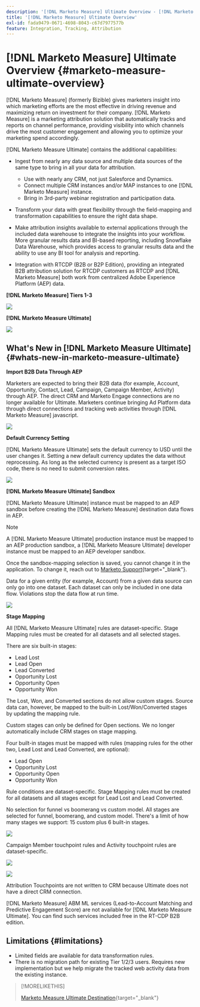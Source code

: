 ```yaml
---
description: '[!DNL Marketo Measure] Ultimate Overview - [!DNL Marketo Measure]'
title: '[!DNL Marketo Measure] Ultimate Overview'
exl-id: fada9479-0671-4698-8043-c67d7977577b
feature: Integration, Tracking, Attribution
---
```

# [!DNL Marketo Measure] Ultimate Overview {#marketo-measure-ultimate-overview}

[!DNL Marketo Measure] (formerly Bizible) gives marketers insight into which marketing efforts are the most effective in driving revenue and maximizing return on investment for their company. [!DNL Marketo Measure] is a marketing attribution solution that automatically tracks and reports on channel performance, providing visibility into which channels drive the most customer engagement and allowing you to optimize your marketing spend accordingly.

[!DNL Marketo Measure Ultimate] contains the additional capabilities:

* Ingest from nearly any data source and multiple data sources of the same type to bring in all your data for attribution.
  * Use with nearly any CRM, not just Salesforce and Dynamics.
  * Connect multiple CRM instances and/or MAP instances to one [!DNL Marketo Measure] instance.
  * Bring in 3rd-party webinar registration and participation data.

* Transform your data with great flexibility through the field-mapping and transformation capabilities to ensure the right data shape.

* Make attribution insights available to external applications through the included data warehouse to integrate the insights into your workflow. More granular results data and BI-based reporting, including Snowflake Data Warehouse, which provides access to granular results data and the ability to use any BI tool for analysis and reporting.

* Integration with RTCDP (B2B or B2P Edition), providing an integrated B2B attribution solution for RTCDP customers as RTCDP and [!DNL Marketo Measure] both work from centralized Adobe Experience Platform (AEP) data.

**[!DNL Marketo Measure] Tiers 1-3**

   ![](assets/marketo-measure-ultimate-overview-1.png)

**[!DNL Marketo Measure Ultimate]**

   ![](assets/marketo-measure-ultimate-overview-2.png)

## What's New in [!DNL Marketo Measure Ultimate] {#whats-new-in-marketo-measure-ultimate}

**Import B2B Data Through AEP**

Marketers are expected to bring their B2B data (for example, Account, Opportunity, Contact, Lead, Campaign, Campaign Member, Activity) through AEP. The direct CRM and Marketo Engage connections are no longer available for Ultimate. Marketers continue bringing Ad Platform data through direct connections and tracking web activities through [!DNL Marketo Measure] javascript.

   ![](assets/marketo-measure-ultimate-overview-3.png)

**Default Currency Setting**

[!DNL Marketo Measure Ultimate] sets the default currency to USD until the user changes it. Setting a new default currency updates the data without reprocessing. As long as the selected currency is present as a target ISO code, there is no need to submit conversion rates.

   ![](assets/marketo-measure-ultimate-overview-4.png)

**[!DNL Marketo Measure Ultimate] Sandbox**

[!DNL Marketo Measure Ultimate] instance must be mapped to an AEP sandbox before creating the [!DNL Marketo Measure] destination data flows in AEP. 

>[!NOTE]
>
>A [!DNL Marketo Measure Ultimate] production instance must be mapped to an AEP production sandbox, a [!DNL Marketo Measure Ultimate] developer instance must be mapped to an AEP developer sandbox.

Once the sandbox-mapping selection is saved, you cannot change it in the application. To change it, reach out to [Marketo Support](https://nation.marketo.com/t5/support/ct-p/Support){target="_blank"}.

Data for a given entity (for example, Account) from a given data source can only go into one dataset. Each dataset can only be included in one data flow. Violations stop the data flow at run time.

   ![](assets/marketo-measure-ultimate-overview-5.png)

**Stage Mapping**

All [!DNL Marketo Measure Ultimate] rules are dataset-specific. Stage Mapping rules must be created for all datasets and all selected stages.

There are six built-in stages:

* Lead Lost
* Lead Open
* Lead Converted
* Opportunity Lost
* Opportunity Open
* Opportunity Won

The Lost, Won, and Converted sections do not allow custom stages. Source data can, however, be mapped to the built-in Lost/Won/Converted stages by updating the mapping rule.

Custom stages can only be defined for Open sections.
We no longer automatically include CRM stages on stage mapping.

Four built-in stages must be mapped with rules (mapping rules for the other two, Lead Lost and Lead Converted, are optional):

* Lead Open
* Opportunity Lost
* Opportunity Open
* Opportunity Won

Rule conditions are dataset-specific. Stage Mapping rules must be created for all datasets and all stages except for Lead Lost and Lead Converted.

No selection for funnel vs boomerang vs custom model. All stages are selected for funnel, boomerang, and custom model. There's a limit of how many stages we support: 15 custom plus 6 built-in stages.

   ![](assets/marketo-measure-ultimate-overview-6.png)

Campaign Member touchpoint rules and Activity touchpoint rules are dataset-specific.

   ![](assets/marketo-measure-ultimate-overview-7.png)

   ![](assets/marketo-measure-ultimate-overview-8.png)

Attribution Touchpoints are not written to CRM because Ultimate does not have a direct CRM connection.

[!DNL Marketo Measure] ABM ML services (Lead-to-Account Matching and Predictive Engagement Score) are not available for [!DNL Marketo Measure Ultimate]. You can find such services included free in the RT-CDP B2B edition.

## Limitations {#limitations}

* Limited fields are available for data transformation rules.
* There is no migration path for existing Tier 1/2/3 users. Requires new implementation but we help migrate the tracked web activity data from the existing instance.

>[!MORELIKETHIS]
>
>[Marketo Measure Ultimate Destination](https://experienceleague.adobe.com/docs/experience-platform/destinations/catalog/adobe/marketo-measure-ultimate.html?lang=en){target="_blank"}
